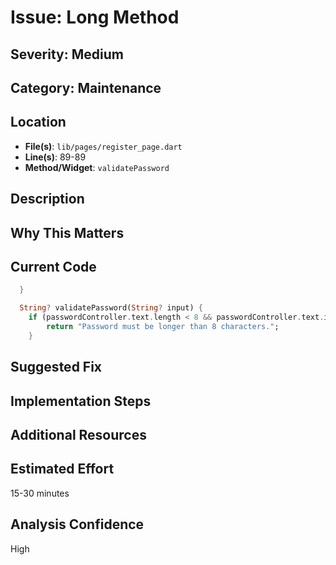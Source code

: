 # Issue: Long Method

## Severity: Medium

## Category: Maintenance

## Location
- **File(s)**: `lib/pages/register_page.dart`
- **Line(s)**: 89-89
- **Method/Widget**: `validatePassword`

## Description


## Why This Matters


## Current Code
```dart
  }

  String? validatePassword(String? input) {
    if (passwordController.text.length < 8 && passwordController.text.isNotEmpty){
        return "Password must be longer than 8 characters.";
    }
```

## Suggested Fix


## Implementation Steps


## Additional Resources


## Estimated Effort
15-30 minutes

## Analysis Confidence
High
